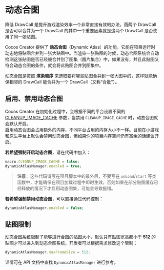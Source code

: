 # 动态合图

降低 DrawCall 是提升游戏渲染效率一个非常直接有效的办法，而两个 DrawCall 是否可以合并为一个 DrawCall 的其中一个重要因素就是这两个 DrawCall 是否使用了同一张贴图。

Cocos Creator 提供了 **动态合图**（Dynamic Atlas）的功能，它能在项目运行时动态地将贴图合并到一张大贴图中。当渲染一张贴图的时候，动态合图系统会自动检测这张贴图是否已经被合并到了图集（图片集合）中，如果没有，并且此贴图又符合动态合图的条件，就会将此贴图合并到图集中。

动态合图是按照 **渲染顺序** 来选取要将哪些贴图合并到一张大图中的，这样就能确保相邻的 DrawCall 能合并为一个 DrawCall（又称“合批”）。

## 启用、禁用动态合图

Cocos Creator 在初始化过程中，会根据不同的平台设置不同的 [CLEANUP_IMAGE_CACHE](__APIDOC__/zh/#/docs/3.4/zh/core/ObjectLiteral/macro?id=cleanup_image_cache) 参数，当禁用 `CLEANUP_IMAGE_CACHE` 时，动态合图就会默认开启。<br>
启用动态合图会占用额外的内存，不同平台占用的内存大小不一样。目前在小游戏和原生平台上默认会禁用动态合图，但如果你的项目内存空间仍有富余的话建议开启。

**若希望强制开启动态合图**，请在代码中加入：

```ts
macro.CLEANUP_IMAGE_CACHE = false;
dynamicAtlasManager.enabled = true;
```

> **注意**：这些代码请写在项目脚本中的最外层，不要写在 `onLoad`/`start` 等类函数中，才能确保在项目加载过程中即时生效。否则如果在部分贴图缓存已经释放的情况下才启用动态图集，可能会导致报错。

**若希望强制禁用动态合图**，可以直接通过代码控制：

```ts
dynamicAtlasManager.enabled = false;
```

## 贴图限制

动态合图系统限制了能够进行合图的贴图大小，默认只有贴图宽高都小于 **512** 的贴图才可以进入到动态合图系统。开发者可以根据需求修改这个限制：

```ts
dynamicAtlasManager.maxFrameSize = 512;
```

详情可在 API 文档中查找 `DynamicAtlasManager` 进行参考。
